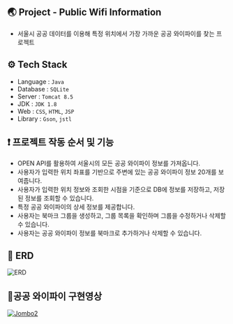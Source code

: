 ## 🌏 Project - Public Wifi Information
- 서울시 공공 데이터를 이용해 특정 위치에서 가장 가까운 공공 와이파이를 찾는 프로젝트

## ⚙ Tech Stack
- Language : `Java`
- Database : `SQLite`
- Server : `Tomcat 8.5`
- JDK : `JDK 1.8`
- Web : `CSS`, `HTML`, `JSP`
- Library : `Gson`, `jstl`


## ❗ 프로젝트 작동 순서 및 기능
- OPEN API를 활용하여 서울시의 모든 공공 와이파이 정보를 가져옵니다.
- 사용자가 입력한 위치 좌표를 기반으로 주변에 있는 공공 와이파이 정보 20개를 보여줍니다.
- 사용자가 입력한 위치 정보와 조회한 시점을 기준으로 DB에 정보를 저장하고, 저장된 정보를 조회할 수 있습니다.
- 특정 공공 와이파이의 상세 정보를 제공합니다.
- 사용자는 북마크 그룹을 생성하고, 그룹 목록을 확인하며 그룹을 수정하거나 삭제할 수 있습니다.
- 사용자는 공공 와이파이 정보를 북마크로 추가하거나 삭제할 수 있습니다.

## 📌 ERD
![ERD](https://github.com/user-attachments/assets/798686e4-2366-492a-8bc6-e2fc00ed8762)

## 📌공공 와이파이 구현영상
[![Jombo2](https://github.com/user-attachments/assets/6cafd757-5c22-4098-b559-12529b0552a0)](https://www.youtube.com/watch?v=5OyYoR2dBMU&ab_channel=%EA%B3%A0%EB%8C%80%EC%9D%BC)
